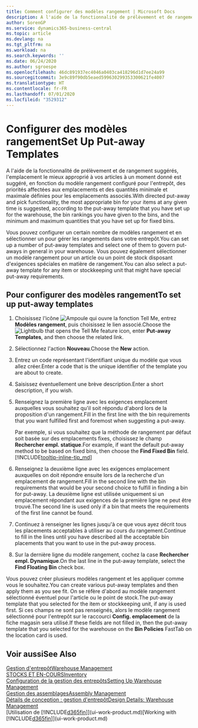 ```yaml
---
title: Comment configurer des modèles rangement | Microsoft Docs
description: A l'aide de la fonctionnalité de prélèvement et de rangement suggérés, l'emplacement le mieux approprié à vos articles à un moment donné est suggéré, en fonction du modèle rangement configuré pour l'entrepôt, des priorités affectées aux emplacements et des quantités minimale et maximale définies pour les emplacements associés.
author: SorenGP
ms.service: dynamics365-business-central
ms.topic: article
ms.devlang: na
ms.tgt_pltfrm: na
ms.workload: na
ms.search.keywords: ''
ms.date: 06/24/2020
ms.author: sgroespe
ms.openlocfilehash: 46dc891937ec4046a0403ca418296d1d7ee24a99
ms.sourcegitcommit: 3e9c89f90db5eaed599630299353300621fe4007
ms.translationtype: HT
ms.contentlocale: fr-FR
ms.lasthandoff: 07/01/2020
ms.locfileid: "3529312"
---
```

# <a name="set-up-put-away-templates"></a><span data-ttu-id="21821-103">Configurer des modèles rangement</span><span class="sxs-lookup"><span data-stu-id="21821-103">Set Up Put-away Templates</span></span>

<span data-ttu-id="21821-104">A l'aide de la fonctionnalité de prélèvement et de rangement suggérés, l'emplacement le mieux approprié à vos articles à un moment donné est suggéré, en fonction du modèle rangement configuré pour l'entrepôt, des priorités affectées aux emplacements et des quantités minimale et maximale définies pour les emplacements associés.</span><span class="sxs-lookup"><span data-stu-id="21821-104">With directed put-away and pick functionality, the most appropriate bin for your items at any given time is suggested, according to the put-away template that you have set up for the warehouse, the bin rankings you have given to the bins, and the minimum and maximum quantities that you have set up for fixed bins.</span></span>  

<span data-ttu-id="21821-105">Vous pouvez configurer un certain nombre de modèles rangement et en sélectionner un pour gérer les rangements dans votre entrepôt.</span><span class="sxs-lookup"><span data-stu-id="21821-105">You can set up a number of put-away templates and select one of them to govern put-aways in general in your warehouse.</span></span> <span data-ttu-id="21821-106">Vous pouvez également sélectionner un modèle rangement pour un article ou un point de stock disposant d'exigences spéciales en matière de rangement.</span><span class="sxs-lookup"><span data-stu-id="21821-106">You can also select a put-away template for any item or stockkeeping unit that might have special put-away requirements.</span></span>  

## <a name="to-set-up-put-away-templates"></a><span data-ttu-id="21821-107">Pour configurer des modèles rangement</span><span class="sxs-lookup"><span data-stu-id="21821-107">To set up put-away templates</span></span>

1. <span data-ttu-id="21821-108">Choisissez l'icône ![Ampoule qui ouvre la fonction Tell Me](media/ui-search/search_small.png "Dites-moi ce que vous voulez faire"), entrez **Modèles rangement**, puis choisissez le lien associé.</span><span class="sxs-lookup"><span data-stu-id="21821-108">Choose the ![Lightbulb that opens the Tell Me feature](media/ui-search/search_small.png "Tell me what you want to do") icon, enter **Put-away Templates**, and then choose the related link.</span></span>  
2. <span data-ttu-id="21821-109">Sélectionnez l'action **Nouveau**.</span><span class="sxs-lookup"><span data-stu-id="21821-109">Choose the **New** action.</span></span>  
3. <span data-ttu-id="21821-110">Entrez un code représentant l'identifiant unique du modèle que vous allez créer.</span><span class="sxs-lookup"><span data-stu-id="21821-110">Enter a code that is the unique identifier of the template you are about to create.</span></span>  
4. <span data-ttu-id="21821-111">Saisissez éventuellement une brève description.</span><span class="sxs-lookup"><span data-stu-id="21821-111">Enter a short description, if you wish.</span></span>  
5. <span data-ttu-id="21821-112">Renseignez la première ligne avec les exigences emplacement auxquelles vous souhaitez qu'il soit répondu d'abord lors de la proposition d'un rangement.</span><span class="sxs-lookup"><span data-stu-id="21821-112">Fill in the first line with the bin requirements that you want fulfilled first and foremost when suggesting a put-away.</span></span>

    <span data-ttu-id="21821-113">Par exemple, si vous souhaitez que la méthode de rangement par défaut soit basée sur des emplacements fixes, choisissez le champ **Rechercher empl. statique**.</span><span class="sxs-lookup"><span data-stu-id="21821-113">For example, if want the default put-away method to be based on fixed bins, then choose the **Find Fixed Bin** field.</span></span> [!INCLUDE[tooltip-inline-tip_md](includes/tooltip-inline-tip_md.md)]  
6. <span data-ttu-id="21821-114">Renseignez la deuxième ligne avec les exigences emplacement auxquelles on doit répondre ensuite lors de la recherche d'un emplacement de rangement.</span><span class="sxs-lookup"><span data-stu-id="21821-114">Fill in the second line with the bin requirements that would be your second choice to fulfill in finding a bin for put-away.</span></span> <span data-ttu-id="21821-115">La deuxième ligne est utilisée uniquement si un emplacement répondant aux exigences de la première ligne ne peut être trouvé.</span><span class="sxs-lookup"><span data-stu-id="21821-115">The second line is used only if a bin that meets the requirements of the first line cannot be found.</span></span>  
7. <span data-ttu-id="21821-116">Continuez à renseigner les lignes jusqu'à ce que vous ayez décrit tous les placements acceptables à utiliser au cours du rangement.</span><span class="sxs-lookup"><span data-stu-id="21821-116">Continue to fill in the lines until you have described all the acceptable bin placements that you want to use in the put-away process.</span></span>  
8. <span data-ttu-id="21821-117">Sur la dernière ligne du modèle rangement, cochez la case **Rechercher empl. Dynamique**.</span><span class="sxs-lookup"><span data-stu-id="21821-117">On the last line in the put-away template, select the **Find Floating Bin** check box.</span></span>  

<span data-ttu-id="21821-118">Vous pouvez créer plusieurs modèles rangement et les appliquer comme vous le souhaitez.</span><span class="sxs-lookup"><span data-stu-id="21821-118">You can create various put-away templates and then apply them as you see fit.</span></span> <span data-ttu-id="21821-119">On se réfère d'abord au modèle rangement sélectionné éventuel pour l'article ou le point de stock.</span><span class="sxs-lookup"><span data-stu-id="21821-119">The put-away template that you selected for the item or stockkeeping unit, if any is used first.</span></span> <span data-ttu-id="21821-120">Si ces champs ne sont pas renseignés, alors le modèle rangement sélectionné pour l'entrepôt sur le raccourci **Config. emplacement** de la fiche magasin sera utilisé.</span><span class="sxs-lookup"><span data-stu-id="21821-120">If these fields are not filled in, then the put-away template that you selected for the warehouse on the **Bin Policies** FastTab on the location card is used.</span></span>  

## <a name="see-also"></a><span data-ttu-id="21821-121">Voir aussi</span><span class="sxs-lookup"><span data-stu-id="21821-121">See Also</span></span>

[<span data-ttu-id="21821-122">Gestion d'entrepôt</span><span class="sxs-lookup"><span data-stu-id="21821-122">Warehouse Management</span></span>](warehouse-manage-warehouse.md)  
[<span data-ttu-id="21821-123">STOCKS ET EN-COURS</span><span class="sxs-lookup"><span data-stu-id="21821-123">Inventory</span></span>](inventory-manage-inventory.md)  
[<span data-ttu-id="21821-124">Configuration de la gestion des entrepôts</span><span class="sxs-lookup"><span data-stu-id="21821-124">Setting Up Warehouse Management</span></span>](warehouse-setup-warehouse.md)  
[<span data-ttu-id="21821-125">Gestion des assemblages</span><span class="sxs-lookup"><span data-stu-id="21821-125">Assembly Management</span></span>](assembly-assemble-items.md)  
[<span data-ttu-id="21821-126">Détails de conception : gestion d'entrepôt</span><span class="sxs-lookup"><span data-stu-id="21821-126">Design Details: Warehouse Management</span></span>](design-details-warehouse-management.md)  
<span data-ttu-id="21821-127">[Utilisation de [!INCLUDE[d365fin](includes/d365fin_md.md)]](ui-work-product.md)</span><span class="sxs-lookup"><span data-stu-id="21821-127">[Working with [!INCLUDE[d365fin](includes/d365fin_md.md)]](ui-work-product.md)</span></span>  
